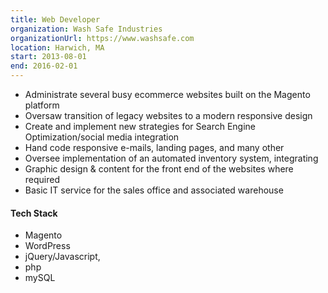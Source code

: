 ```yaml
---
title: Web Developer
organization: Wash Safe Industries
organizationUrl: https://www.washsafe.com
location: Harwich, MA
start: 2013-08-01
end: 2016-02-01
---
```


-   Administrate several busy ecommerce websites built on the Magento platform
-   Oversaw transition of legacy websites to a modern responsive design
-   Create and implement new strategies for Search Engine Optimization/social media integration
-   Hand code responsive e-mails, landing pages, and many other
-   Oversee implementation of an automated inventory system, integrating
-   Graphic design & content for the front end of the websites where required
-   Basic IT service for the sales office and associated warehouse

#### Tech Stack

-   Magento
-   WordPress
-   jQuery/Javascript,
-   php
-   mySQL
